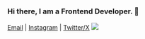 ### Hi there, I am a Frontend Developer. 👋


<a href="mailto:nezerovabuzar@gmail.com" target="_blank">Email<a/> | <a href="https://www.instagram.com/nzrv.0/" target="_blank">Instagram<a/> | <a href="https://twitter.com/nzrv0/" target="_blank">Twitter/X<a/>
![](https://komarev.com/ghpvc/?username=your-github-username)
